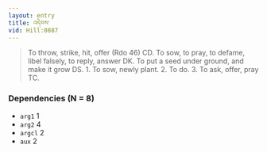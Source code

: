 ```yaml
---
layout: entry
title: འདེབས་
vid: Hill:0887
---
```

> To throw, strike, hit, offer (Rdo 46) CD\. To sow, to pray, to defame, libel falsely, to reply, answer DK\. To put a seed under ground, and make it grow DS\. 1\. To sow, newly plant\. 2\. To do\. 3\. To ask, offer, pray TC\.


### Dependencies (N = 8)
* `arg1` 1
* `arg2` 4
* `argcl` 2
* `aux` 2
